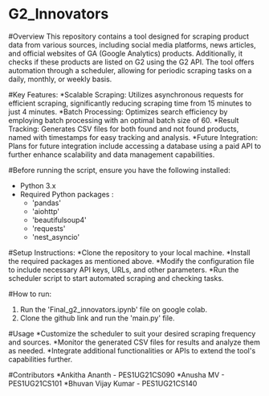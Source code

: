 # G2_Innovators

#Overview
This repository contains a tool designed for scraping product data from various sources, including social media platforms, news articles, and official websites of GA (Google Analytics) products. Additionally, it checks if these products are listed on G2 using the G2 API. The tool offers automation through a scheduler, allowing for periodic scraping tasks on a daily, monthly, or weekly basis.

#Key Features:
*Scalable Scraping: Utilizes asynchronous requests for efficient scraping, significantly reducing scraping time from 15 minutes to just 4 minutes.
*Batch Processing: Optimizes search efficiency by employing batch processing with an optimal batch size of 60.
*Result Tracking: Generates CSV files for both found and not found products, named with timestamps for easy tracking and analysis.
*Future Integration: Plans for future integration include accessing a database using a paid API to further enhance scalability and data management capabilities.

#Before running the script, ensure you have the following installed:
  * Python 3.x
  * Required Python packages :
    * 'pandas'
    * 'aiohttp'
    * 'beautifulsoup4'
    * 'requests'
    * 'nest_asyncio'
    
#Setup Instructions:
*Clone the repository to your local machine.
*Install the required packages as mentioned above.
*Modify the configuration file to include necessary API keys, URLs, and other parameters.
*Run the scheduler script to start automated scraping and checking tasks.

#How to run:
1) Run the 'Final_g2_innovators.ipynb' file on google colab.
2) Clone the github link and run the 'main.py' file.

#Usage
*Customize the scheduler to suit your desired scraping frequency and sources.
*Monitor the generated CSV files for results and analyze them as needed.
*Integrate additional functionalities or APIs to extend the tool's capabilities further.

#Contributors
*Ankitha Ananth - PES1UG21CS090
*Anusha MV - PES1UG21CS101
*Bhuvan Vijay Kumar - PES1UG21CS140
